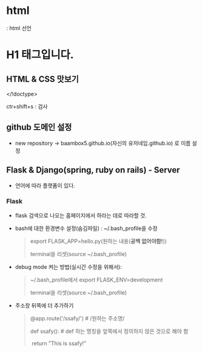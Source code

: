 # html

<!DOCTYPE html> : html 선언
<html>
    <head>	 <!--사용자 눈에 보이지 않는 로딩용 코드-->
        <meta charset="UTF-8">
        <title>여기는 네이버입니다.</title>	<!-- 맨 위의 창 제목-->
    </head>
    <body>	<!-- 사용자 눈에 보이는 부분-->
        <h1>
            H1 태그입니다.
        </h1>
        <h2>
            HTML & CSS 맛보기
        </h2>
    </body>
</html>

</!doctype>



ctr+shift+s : 검사





## github 도메인 설정

- new repository -> baambox5.github.io(자신의 유저네임.github.io) 로 이름 설정



## Flask & Django(spring, ruby on rails) - Server

- 언어에 따라 플랫폼이 있다.



### Flask

- flask 검색으로 나오는 홈페이지에서 하라는 데로 따라할 것.

- bash에 대한 환경변수 설정(숨김파일) : ~/.bash_profile을 수정

  > export FLASK_APP=hello.py(원하는 내용(**공백 없어야함!**))
  >
  > terminal을 리셋(source ~/.bash_profile)

- debug mode 켜는 방법(실시간 수정을 위해서):

  > ~/.bash_profile에서 export FLASK_ENV=development
  >
  > terminal을 리셋(source ~/.bash_profile)

- 주소창 뒤쪽에 더 추가하기

  > @app.route('/ssafy/')	# /원하는 주소명/
  >
  > def ssafy():					# def 하는 명칭을 앞쪽에서 정의하지 않은 것으로 해야 함
  >
  > ​    return "This is ssafy!"